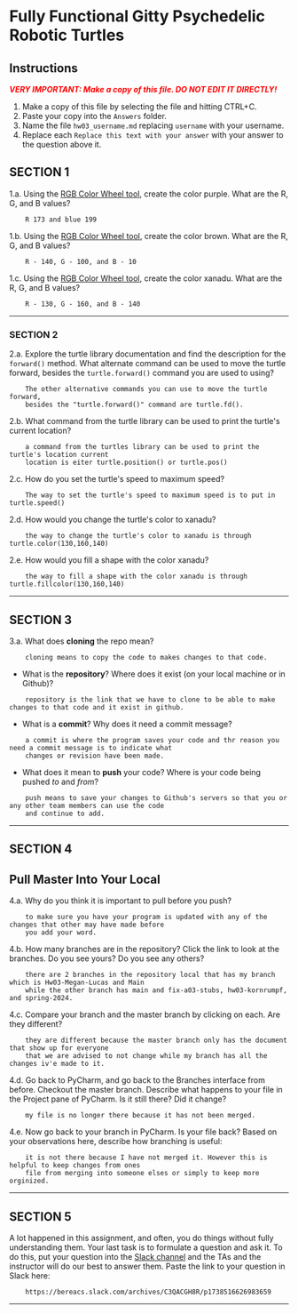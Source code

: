 # Fully Functional Gitty Psychedelic Robotic Turtles

## Instructions

**_<span style="color:red">
    VERY IMPORTANT: Make a copy of this file. DO NOT EDIT IT DIRECTLY!
</span>_**

1. Make a copy of this file by selecting the file and hitting CTRL+C. 
2. Paste your copy into the `Answers` folder.
3. Name the file `hw03_username.md` replacing `username` with your username.
4. Replace each `Replace this text with your answer` with your answer to the question above it.

## SECTION 1

1.a. Using the [RGB Color Wheel tool](https://colorspire.com/rgb-color-wheel/), create the color purple. 
     What are the R, G, and B values?

```
    R 173 and blue 199
```

1.b. Using the [RGB Color Wheel tool](https://colorspire.com/rgb-color-wheel/), create the color brown. 
     What are the R, G, and B values? 

```
    R - 140, G - 100, and B - 10
```

1.c. Using the [RGB Color Wheel tool](https://colorspire.com/rgb-color-wheel/), create the color xanadu. 
     What are the R, G, and B values?

```
    R - 130, G - 160, and B - 140 
```

---

### SECTION 2

2.a. Explore the turtle library documentation and find the description for the 
     `forward()` method. What alternate command can be used to move the turtle forward, 
     besides the `turtle.forward()` command you are used to using?

```
    The other alternative commands you can use to move the turtle forward,
    besides the "turtle.forward()" command are turtle.fd().
```

2.b. What command from the turtle library can be used to print the turtle's current 
   location?
   
```
    a command from the turtles library can be used to print the turtle's location current
    location is eiter turtle.position() or turtle.pos()
```

2.c. How do you set the turtle's speed to maximum speed?
   
```
    The way to set the turtle's speed to maximum speed is to put in turtle.speed() 
```

2.d. How would you change the turtle's color to xanadu? 

```
    the way to change the turtle's color to xanadu is through turtle.color(130,160,140)
```

2.e. How would you fill a shape with the color xanadu?

```
    the way to fill a shape with the color xanadu is through turtle.fillcolor(130,160,140)
```

---

## SECTION 3

3.a. What does **cloning** the repo mean?

```
    cloning means to copy the code to makes changes to that code.
```


- What is the **repository**? Where does it exist (on your local machine or in Github)?

```
    repository is the link that we have to clone to be able to make changes to that code and it exist in github.
```


- What is a **commit**? Why does it need a commit message?

```
    a commit is where the program saves your code and thr reason you need a commit message is to indicate what 
    changes or revision have been made. 
```


- What does it mean to **push** your code? Where is your code being pushed _to_ and _from_?

```
    push means to save your changes to Github's servers so that you or any other team members can use the code 
    and continue to add. 
```

---

## SECTION 4
## Pull Master Into Your Local

4.a. Why do you think it is important to pull before you push?

```
    to make sure you have your program is updated with any of the changes that other may have made before 
    you add your word. 
```

4.b. How many branches are in the repository?
     Click the link to look at the branches. Do you see yours? Do you see any others? 

```
    there are 2 branches in the repository local that has my branch which is Hw03-Megan-Lucas and Main 
    while the other branch has main and fix-a03-stubs, hw03-kornrumpf, and spring-2024.
```


4.c. Compare your branch and the master branch by clicking on each. Are they different?

```
    they are different because the master branch only has the document that show up for everyone 
    that we are advised to not change while my branch has all the changes iv'e made to it. 
```


4.d. Go back to PyCharm, and go back to the Branches interface from before. Checkout the 
     master branch.
     Describe what happens to your file in the Project pane of PyCharm. Is it still 
     there? Did it change?

```
    my file is no longer there because it has not been merged.
```


4.e. Now go back to your branch in PyCharm. Is your file back? Based on your observations
     here, describe how branching is useful:

```
    it is not there because I have not merged it. However this is helpful to keep changes from ones
    file from merging into someone elses or simply to keep more orginized. 
```

---

## SECTION 5

A lot happened in this assignment, and often, you do things without fully understanding them. Your last task is to 
formulate a question and ask it. To do this, put your question into the [Slack channel](https://bereacs.slack.com/archives/C3QACGH8R) and the TAs and the 
instructor will do our best to answer them. Paste the link to your question in Slack here:

```
    https://bereacs.slack.com/archives/C3QACGH8R/p1738516626983659
```

---